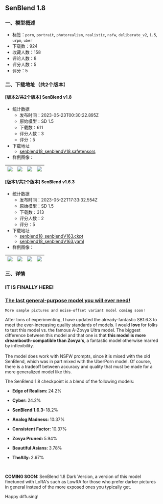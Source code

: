 ## SenBlend 1.8
### 一、模型概述

- 标签：`porn`, `portrait`, `photorealism`, `realistic`, `nsfw`, `deliberate_v2`, `1.5`, `urpm`, `uber`
- 下载数：924
- 收藏人数：158
- 评论人数：8
- 评分人数：5
- 评分：5

### 二、下载地址（共2个版本）

#### [版本2/共2个版本] SenBlend v1.8

- 统计数据
  - 发布时间：2023-05-23T00:30:22.895Z
  - 原始模型：SD 1.5
  - 下载数：611
  - 评分人数：3
  - 评分：5
- 下载地址
  - [senblend18_senblendV18.safetensors](https://civitai.com/api/download/models/78065)
- 样例图像：

| <img src="https://image.civitai.com/xG1nkqKTMzGDvpLrqFT7WA/34171e95-e594-494a-a96d-48e330ad9333/width=450/878371.jpeg" /> | <img src="https://image.civitai.com/xG1nkqKTMzGDvpLrqFT7WA/4f4f83d1-acda-48ff-883b-47d1fc653666/width=450/878761.jpeg" /> | <img src="https://image.civitai.com/xG1nkqKTMzGDvpLrqFT7WA/880d4d42-f78e-4c65-9c25-d157b23a31f4/width=450/892667.jpeg" /> | <img src="https://image.civitai.com/xG1nkqKTMzGDvpLrqFT7WA/85258bf0-329d-4713-bb1c-bf6a41fb95ae/width=450/878664.jpeg" /> |
| ---- | ---- | ---- | ---- |

#### [版本1/共2个版本] SenBlend v1.6.3

- 统计数据
  - 发布时间：2023-05-22T17:33:32.554Z
  - 原始模型：SD 1.5
  - 下载数：313
  - 评分人数：2
  - 评分：5
- 下载地址
  - [senblend18_senblendV163.ckpt](https://civitai.com/api/download/models/54293)
  - [senblend18_senblendV163.yaml](https://civitai.com/api/download/models/54293?type=Config&format=Other)
- 样例图像：

| <img src="https://image.civitai.com/xG1nkqKTMzGDvpLrqFT7WA/34dfa63b-3c65-4f4a-9a8c-d410c6f1244b/width=450/695082.jpeg" /> | <img src="https://image.civitai.com/xG1nkqKTMzGDvpLrqFT7WA/467e74b6-01d9-4f8a-ab3c-18426a45b6b0/width=450/694817.jpeg" /> | <img src="https://image.civitai.com/xG1nkqKTMzGDvpLrqFT7WA/3cd957c9-98f0-4d71-ab64-956562ade1f2/width=450/694750.jpeg" /> | <img src="https://image.civitai.com/xG1nkqKTMzGDvpLrqFT7WA/41dba717-5e10-49f5-41d6-faa178ed2700/width=450/644516.jpeg" /> |
| ---- | ---- | ---- | ---- |


### 三、详情
<h3><strong>IT IS FINALLY HERE!</strong></h3><h3><u>The last general-purpose model you will ever need!</u></h3><pre><code>More sample pictures and noise-offset variant model coming soon!</code></pre><p>After tons of experimenting, I have updated the already-fantastic SB1.6.3 to meet the ever-increasing quality standards of models. I would <strong>love </strong>for folks to test this model vs. the famous A-Zovya Ultra model. The biggest difference between this model and that one is that <strong>this model is more dreambooth-compatible than Zovya's, </strong>a fantastic model otherwise marred by inflexibility.<br /><br />The model does work with NSFW prompts, since it is mixed with the old SenBlend, which was in part mixed with the UberPorn model. Of course, there is a tradeoff between accuracy and quality that must be made for a more generalized model like this.</p><p></p><p>The SenBlend 1.8 checkpoint is a blend of the following models:<br /></p><ul><li><p><strong>Edge of Realism: </strong>24.2%</p></li><li><p><strong>Cyber: </strong>24.2%</p></li><li><p><strong>SenBlend 1.6.3: </strong>18.2%</p></li><li><p><strong>Analog Madness: </strong>10.37%</p></li><li><p><strong>Consistent Factor: </strong>10.37%</p></li><li><p><strong>Zovya Pruned: </strong>5.94%</p></li><li><p><strong>Beautiful Asians: </strong>3.78%</p></li><li><p><strong>TheAlly: </strong>2.97%</p></li></ul><p><br /></p><p><strong>COMING SOON: </strong>SenBlend 1.8 Dark Version, a version of this model finetuned with LoRA's such as LowRA for those who prefer darker pictures in general instead of the more exposed ones you typically get.<br /></p><p>Happy diffusing!</p><p></p><p></p>